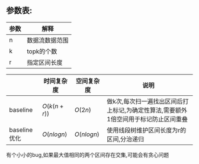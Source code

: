 ## 参数表:
|参数|解释|
|---|---|
|n|数据流数据范围|
|k|topk的个数|
|r|指定区间长度|

||时间复杂度|空间复杂度|说明|
|---|---|---|---|
|baseline|$O(k(n+r))$|$O(2n)$|做k次,每次扫一遍找出区间后打上标记,为确定性算法,需要额外1倍空间用于标记防止区间重叠|
|baseline优化|$O(nlogn)$|$O(nlogn)$|使用线段树维护区间长度为r的区间,分治递归|

有个小小的bug,如果最大值相同的两个区间存在交集,可能会有贪心问题